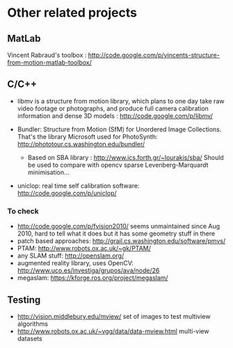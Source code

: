 # Other related projects #

## MatLab ##

Vincent Rabraud's toolbox : http://code.google.com/p/vincents-structure-from-motion-matlab-toolbox/

## C/C++ ##

  * libmv is a structure from motion library, which plans to one day take raw video footage or photographs, and produce full camera calibration information and dense 3D models : http://code.google.com/p/libmv/

  * Bundler: Structure from Motion (SfM) for Unordered Image Collections. That's the library Microsoft used for PhotoSynth: http://phototour.cs.washington.edu/bundler/
    * Based on SBA library : http://www.ics.forth.gr/~lourakis/sba/ Should be used to compare with opencv sparse Levenberg-Marquardt minimisation...

  * uniclop: real time self calibration software: http://code.google.com/p/uniclop/

### To check ###

  * http://code.google.com/p/fvision2010/ seems unmaintained since Aug 2010, hard to tell what it does but it has some geometry stuff in there
  * patch based approaches: http://grail.cs.washington.edu/software/pmvs/
  * PTAM: http://www.robots.ox.ac.uk/~gk/PTAM/
  * any SLAM stuff: http://openslam.org/
  * augmented reality library, uses OpenCV: http://www.uco.es/investiga/grupos/ava/node/26
  * megaslam: https://kforge.ros.org/project/megaslam/

## Testing ##
  * http://vision.middlebury.edu/mview/ set of images to test multiview algorithms
  * http://www.robots.ox.ac.uk/~vgg/data/data-mview.html multi-view datasets